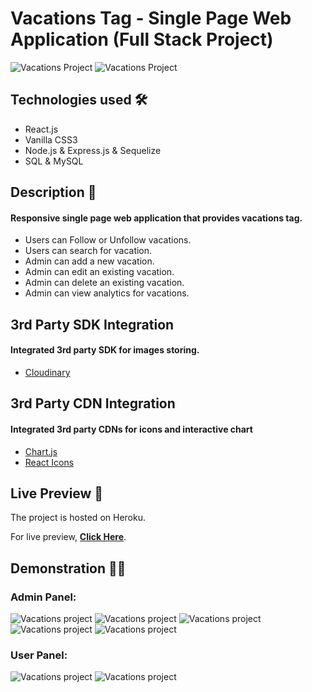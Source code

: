 # Vacations Tag - Single Page Web Application (Full Stack Project)
<img src='https://i.imgur.com/ZrGbIv4.png' alt='Vacations Project'>

<img src='https://i.imgur.com/7OpU7pZ.png' alt='Vacations Project'>

## Technologies used 🛠️
* React.js
* Vanilla CSS3
* Node.js & Express.js & Sequelize
* SQL & MySQL

## Description 📝
#### Responsive single page web application that provides vacations tag.
- Users can Follow or Unfollow vacations.
- Users can search for vacation.
- Admin can add a new vacation.
- Admin can edit an existing vacation.
- Admin can delete an existing vacation.
- Admin can view analytics for vacations.

## 3rd Party SDK Integration
#### Integrated 3rd party SDK for images storing.

- <a href='https://cloudinary.com/'>Cloudinary</a>

## 3rd Party CDN Integration
#### Integrated 3rd party CDNs for icons and interactive chart

- <a href='https://www.chartjs.org/'>Chart.js</a>
- <a href='https://react-icons.github.io/react-icons/'>React Icons</a>

## Live Preview 🔗
The project is hosted on Heroku.

For live preview, <strong><a href='https://travilgo.herokuapp.com/'>Click Here</a></strong>.

## Demonstration 🤹‍♂️
### Admin Panel:
<img src='https://s6.gifyu.com/images/ezgif-6-fb0a3fb53d8d.gif' alt='Vacations project'>

<img src='https://s6.gifyu.com/images/ezgif-5-b6eed07fc9db.gif' alt='Vacations project'>

<img src='https://s6.gifyu.com/images/ezgif-5-abb8bbb6f864.gif' alt='Vacations project'>

<img src='https://s6.gifyu.com/images/ezgif-5-9986ff0f9eae.gif' alt='Vacations project'>

<img src='https://s6.gifyu.com/images/ezgif-5-d5e6f7722297.gif' alt='Vacations project'>

### User Panel:
<img src='https://s6.gifyu.com/images/ezgif-5-2265e3d537fe.gif' alt='Vacations project'>

<img src='https://s6.gifyu.com/images/ezgif-5-3741b41da190.gif' alt='Vacations project'>
